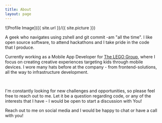 ```yaml
---
title: About
layout: page
---
```

![Profile Image]({{ site.url }}/{{ site.picture }})

<p>
A geek who navigates using zshell and git commit -am "all the time". I like open source software, to attend hackathons and I take pride in the code that I produce.
</p>

<p>
Currently working as a Mobile App Developer for <a href="https://lego.com" alt="LEGO.com homepage">The LEGO Group</a>, where I focus on creating creative experiences targeting kids through mobile devices. I wore many hats before at the company - from frontend-solutions, all the way to infrastructure development.
</p>

<br/>

<p>
I'm constantly looking for new challenges and opportunities, so please feel free to reach out to me. Let it be a question regarding code, or any of the interests that I have - I would be open to start a discussion with You!
</p>

<p>
Reach out to me on social media and I would be happy to chat or have a call with you!
</p>